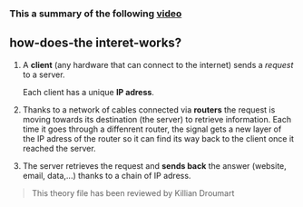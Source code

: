 ### This a summary of the following [video](https://www.youtube.com/watch?v=7_LPdttKXPc)

## how-does-the interet-works?

1. A **client** (any hardware that can connect to the internet) sends a *request* to a server. 

	Each client has a unique **IP adress**.

2. Thanks to a network of cables connected via **routers** the request is moving towards its destination (the server) to retrieve information. Each time it goes through a diffenrent router, the signal gets a new layer of the IP adress of the router so it can find its way back to the client once it reached the server.

3. The server retrieves the request and **sends back** the answer (website, email, data,...) thanks to a chain of IP adress.

> This theory file has been reviewed by Killian Droumart

